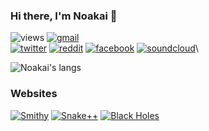 <!--
**naronesty/naronesty** is a ✨ _special_ ✨ repository because its `README.md` (this file) appears on your GitHub profile.

Here are some ideas to get you started:

- 🔭 I’m currently working on ...
- 🌱 I’m currently learning ...
- 👯 I’m looking to collaborate on ...
- 🤔 I’m looking for help with ...
- 💬 Ask me about ...
- 📫 How to reach me: ...
- 😄 Pronouns: ...
- ⚡ Fun fact: ...
-->

<!-- 
Also an option:
[![twitter](https://img.shields.io/twitter/follow/naronesty?style=social&label=@naronesty)](https://twitter.com/naronesty)
[![discord](https://dcbadge.vercel.app/api/shield/514918640861052952?style=social)](https://discord.com/channels/@me)
[![reddit](https://img.shields.io/reddit/user-karma/combined/naronesty?style=social&label=u/naronesty)](https://www.reddit.com/user/naronesty)\
[![discord](https://img.shields.io/static/v1?label=&message=HippoSapien%231330&color=5865F2&style=flat&logo=discord&logoColor=white)](https://discord.com/channels/@me)\
-->
### Hi there, I'm Noakai 👋
![views](https://komarev.com/ghpvc/?username=naronesty&style=flat&color=blueviolet)
[![gmail](https://img.shields.io/static/v1?label=&message=noakai@gmail.com&color=D44638&style=flat&logo=gmail&logoColor=white)](https://mail.google.com/mail/?view=cm&fs=1&to=noakai@gmail.com)\
[![twitter](https://img.shields.io/static/v1?label=&message=@naronesty&color=00acee&style=flat&logo=twitter&logoColor=white)](https://twitter.com/naronesty)
[![reddit](https://img.shields.io/static/v1?label=&message=u/naronesty&color=FF5700&style=flat&logo=reddit&logoColor=white)](https://www.reddit.com/user/naronesty)
[![facebook](https://img.shields.io/static/v1?label=&message=naronesty&color=1877f2&style=flat&logo=facebook&logoColor=white)](https://www.facebook.com/naronesty)
[![soundcloud](https://img.shields.io/static/v1?label=&message=noakai%20aronesty&color=ff7700&style=flat&logo=soundcloud&logoColor=white)](https://soundcloud.com/noakai-aronesty)\
<!-- ![Noakai's stats](https://github-readme-stats.vercel.app/api?username=naronesty&show_icons=true&hide_border=true&&count_private=true&include_all_commits=true&bg_color=30,F9A1F3,A1A4F9&text_color=4607CA&title_color=5100FC)\ -->
![Noakai's langs](https://github-readme-stats.vercel.app/api/top-langs/?username=naronesty&exclude_repo=KNN-Image-Classification&show_icons=true&hide_border=true&layout=compact&langs_count=8&bg_color=30,F9A1F3,A1A4F9&text_color=4607CA&title_color=5100FC)
### Websites
[![Smithy](https://img.shields.io/static/v1?label=&message=Smithy&color=5a4ae3&style=flat&logo=&logoColor=white)](http://projectsmithy.com/)
[![Snake++](https://img.shields.io/static/v1?label=&message=Snake%2B%2B&color=2db539&style=flat&logo=&logoColor=white)](http://165.227.95.98/)
[![Black Holes](https://img.shields.io/static/v1?label=&message=Black%20Holes&color=5e5e5e&style=flat&logo=&logoColor=white)](http://moe.stuy.edu/~naronesty20/Final_Project.html)
